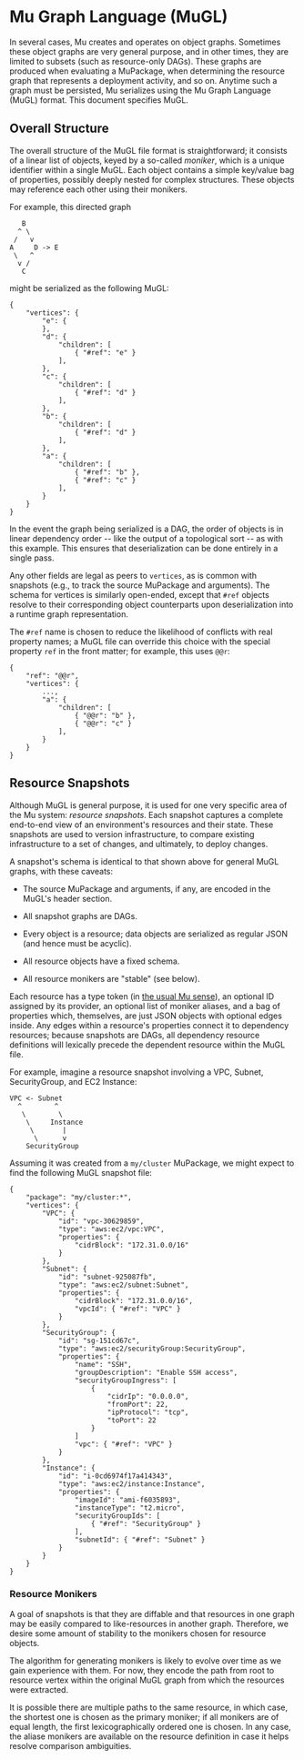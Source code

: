 # Mu Graph Language (MuGL)

In several cases, Mu creates and operates on object graphs.  Sometimes these object graphs are very general purpose, and
in other times, they are limited to subsets (such as resource-only DAGs).  These graphs are produced when evaluating
a MuPackage, when determining the resource graph that represents a deployment activity, and so on.  Anytime such a
graph must be persisted, Mu serializes using the Mu Graph Language (MuGL) format.  This document specifies MuGL.

## Overall Structure

The overall structure of the MuGL file format is straightforward; it consists of a linear list of objects, keyed by a
so-called *moniker*, which is a unique identifier within a single MuGL.  Each object contains a simple key/value bag of
properties, possibly deeply nested for complex structures.  These objects may reference each other using their monikers.

For example, this directed graph

       B
      ^ \
     /   v
    A     D -> E
     \   ^
      v /
       C

might be serialized as the following MuGL:

    {
        "vertices": {
            "e": {
            },
            "d": {
                "children": [
                    { "#ref": "e" }
                ],
            },
            "c": {
                "children": [
                    { "#ref": "d" }
                ],
            },
            "b": {
                "children": [
                    { "#ref": "d" }
                ],
            },
            "a": {
                "children": [
                    { "#ref": "b" },
                    { "#ref": "c" }
                ],
            }
        }
    }

In the event the graph being serialized is a DAG, the order of objects is in linear dependency order -- like the output
of a topological sort -- as with this example.  This ensures that deserialization can be done entirely in a single pass.

Any other fields are legal as peers to `vertices`, as is common with snapshots (e.g., to track the source MuPackage
and arguments).  The schema for vertices is similarly open-ended, except that `#ref` objects resolve to their
corresponding object counterparts upon deserialization into a runtime graph representation.

The `#ref` name is chosen to reduce the likelihood of conflicts with real property names; a MuGL file can override
this choice with the special property `ref` in the front matter; for example, this uses `@@r`:

    {
        "ref": "@@r",
        "vertices": {
            ...,
            "a": {
                "children": [
                    { "@@r": "b" },
                    { "@@r": "c" }
                ],
            }
        }
    }

## Resource Snapshots

Although MuGL is general purpose, it is used for one very specific area of the Mu system: *resource snapshots*.  Each
snapshot captures a complete end-to-end view of an environment's resources and their state.  These snapshots are used to
version infrastructure, to compare existing infrastructure to a set of changes, and ultimately, to deploy changes.

A snapshot's schema is identical to that shown above for general MuGL graphs, with these caveats:

* The source MuPackage and arguments, if any, are encoded in the MuGL's header section.

* All snapshot graphs are DAGs.

* Every object is a resource; data objects are serialized as regular JSON (and hence must be acyclic).

* All resource objects have a fixed schema.

* All resource monikers are "stable" (see below).

Each resource has a type token (in [the usual Mu sense](mupack.md)), an optional ID assigned by its provider, an
optional list of moniker aliases, and a bag of properties which, themselves, are just JSON objects with optional edges
inside.  Any edges within a resource's properties connect it to dependency resources; because snapshots are DAGs, all
dependency resource definitions will lexically precede the dependent resource within the MuGL file.

For example, imagine a resource snapshot involving a VPC, Subnet, SecurityGroup, and EC2 Instance:

    VPC <- Subnet
      ^        ^
       \        \
        \     Instance
         \       |
          \      v
        SecurityGroup

Assuming it was created from a `my/cluster` MuPackage, we might expect to find the following MuGL snapshot file:

    {
        "package": "my/cluster:*",
        "vertices": {
            "VPC": {
                "id": "vpc-30629859",
                "type": "aws:ec2/vpc:VPC",
                "properties": {
                    "cidrBlock": "172.31.0.0/16"
                }
            },
            "Subnet": {
                "id": "subnet-925087fb",
                "type": "aws:ec2/subnet:Subnet",
                "properties": {
                    "cidrBlock": "172.31.0.0/16",
                    "vpcId": { "#ref": "VPC" }
                }
            },
            "SecurityGroup": {
                "id": "sg-151cd67c",
                "type": "aws:ec2/securityGroup:SecurityGroup",
                "properties": {
                    "name": "SSH",
                    "groupDescription": "Enable SSH access",
                    "securityGroupIngress": [
                        {
                            "cidrIp": "0.0.0.0",
                            "fromPort": 22,
                            "ipProtocol": "tcp",
                            "toPort": 22
                        }
                    ]
                    "vpc": { "#ref": "VPC" }
                }
            },
            "Instance": {
                "id": "i-0cd6974f17a414343",
                "type": "aws:ec2/instance:Instance",
                "properties": {
                    "imageId": "ami-f6035893",
                    "instanceType": "t2.micro",
                    "securityGroupIds": [
                        { "#ref": "SecurityGroup" }
                    ],
                    "subnetId": { "#ref": "Subnet" }
                }
            }
        }
    }

### Resource Monikers

A goal of snapshots is that they are diffable and that resources in one graph may be easily compared to like-resources
in another graph.  Therefore, we desire some amount of stability to the monikers chosen for resource objects.

The algorithm for generating monikers is likely to evolve over time as we gain experience with them.  For now, they
encode the path from root to resource vertex within the original MuGL graph from which the resources were extracted.

It is possible there are multiple paths to the same resource, in which case, the shortest one is chosen as the primary
moniker; if all monikers are of equal length, the first lexicographically ordered one is chosen.  In any case, the
aliase monikers are available on the resource definition in case it helps resolve comparison ambiguities.

